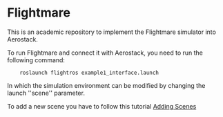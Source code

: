 # Flightmare
 
This is an academic repository to implement the Flightmare simulator into Aerostack.

To run Flightmare and connect it with Aerostack, you need to run the following command:

```
    roslaunch flightros example1_interface.launch
```

In which the simulation environment can be modified by changing the launch ''scene'' parameter.


To add a new scene you have to follow this tutorial
[Adding Scenes](https://flightmare.readthedocs.io/en/latest/building_flightmare_binary/standalone.html#add-scene)
